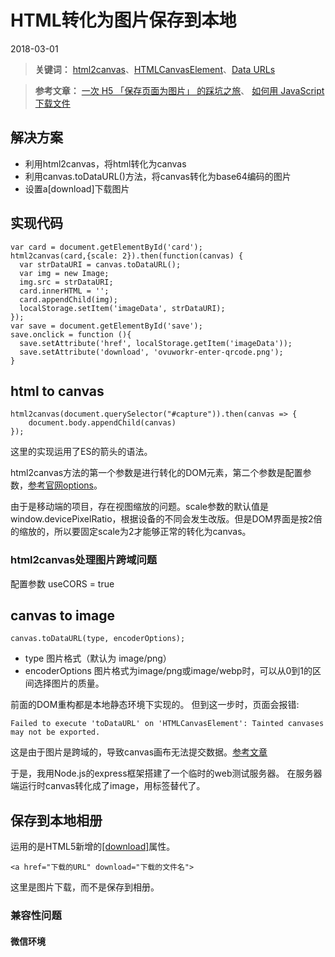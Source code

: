 # HTML转化为图片保存到本地
2018-03-01

> **关键词：** [html2canvas](http://html2canvas.hertzen.com/)、[HTMLCanvasElement](https://developer.mozilla.org/zh-CN/docs/Web/API/、HTMLCanvasElement)、[Data URLs](https://developer.mozilla.org/zh-CN/docs/Web/HTTP/data_URIs)

> **参考文章：** [一次 H5 「保存页面为图片」 的踩坑之旅](https://juejin.im/post/5a17c5e26fb9a04527254689#heading-0)、
> [如何用 JavaScript 下载文件](https://mp.weixin.qq.com/s/U_LuC2Nyv4ZcNpX0tHDP3g)

## 解决方案

- 利用html2canvas，将html转化为canvas
- 利用canvas.toDataURL()方法，将canvas转化为base64编码的图片
- 设置a[download]下载图片

## 实现代码

```
var card = document.getElementById('card');
html2canvas(card,{scale: 2}).then(function(canvas) {
  var strDataURI = canvas.toDataURL();
  var img = new Image;
  img.src = strDataURI;
  card.innerHTML = '';
  card.appendChild(img);
  localStorage.setItem('imageData', strDataURI);
});
var save = document.getElementById('save');
save.onclick = function (){
  save.setAttribute('href', localStorage.getItem('imageData'));
  save.setAttribute('download', 'ovuworkr-enter-qrcode.png');
}
```

## html to canvas

```
html2canvas(document.querySelector("#capture")).then(canvas => {
    document.body.appendChild(canvas)
});
```
这里的实现运用了ES的箭头的语法。

html2canvas方法的第一个参数是进行转化的DOM元素，第二个参数是配置参数，[参考官网options](http://html2canvas.hertzen.com/configuration)。

由于是移动端的项目，存在视图缩放的问题。scale参数的默认值是window.devicePixelRatio，根据设备的不同会发生改版。但是DOM界面是按2倍的缩放的，所以要固定scale为2才能够正常的转化为canvas。

### html2canvas处理图片跨域问题
配置参数 useCORS = true

## canvas to image

`canvas.toDataURL(type, encoderOptions);`

- type 图片格式（默认为 image/png）
- encoderOptions 图片格式为image/png或image/webp时，可以从0到1的区间选择图片的质量。

前面的DOM重构都是本地静态环境下实现的。
但到这一步时，页面会报错:

`Failed to execute 'toDataURL' on 'HTMLCanvasElement': Tainted canvases may not be exported.`

这是由于图片是跨域的，导致canvas画布无法提交数据。[参考文章](https://www.jianshu.com/p/6fe06667b748)

于是，我用Node.js的express框架搭建了一个临时的web测试服务器。
在服务器端运行时canvas转化成了image，用<img>标签替代了<canvas>。

## 保存到本地相册
运用的是HTML5新增<a>的[[download]](https://developer.mozilla.org/zh-CN/docs/Web/HTML/Element/a)属性。

`<a href="下载的URL" download="下载的文件名"> `

这里是图片下载，而不是保存到相册。

### 兼容性问题

#### 微信环境


